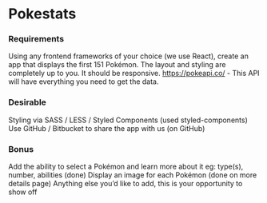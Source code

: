 # Pokestats

### Requirements
Using any frontend frameworks of your choice (we use React),
create an app that displays the first 151 Pokémon.
The layout and styling are completely up to you.
It should be responsive.
https://pokeapi.co/ - This API will have everything you need to
get the data.

### Desirable
Styling via SASS / LESS / Styled Components (used styled-components)
Use GitHub / Bitbucket to share the app with us (on GitHub)

### Bonus
Add the ability to select a Pokémon and learn more about it eg:
type(s), number, abilities (done)
Display an image for each Pokémon (done on more details page)
Anything else you’d like to add, this is your opportunity to show
off
